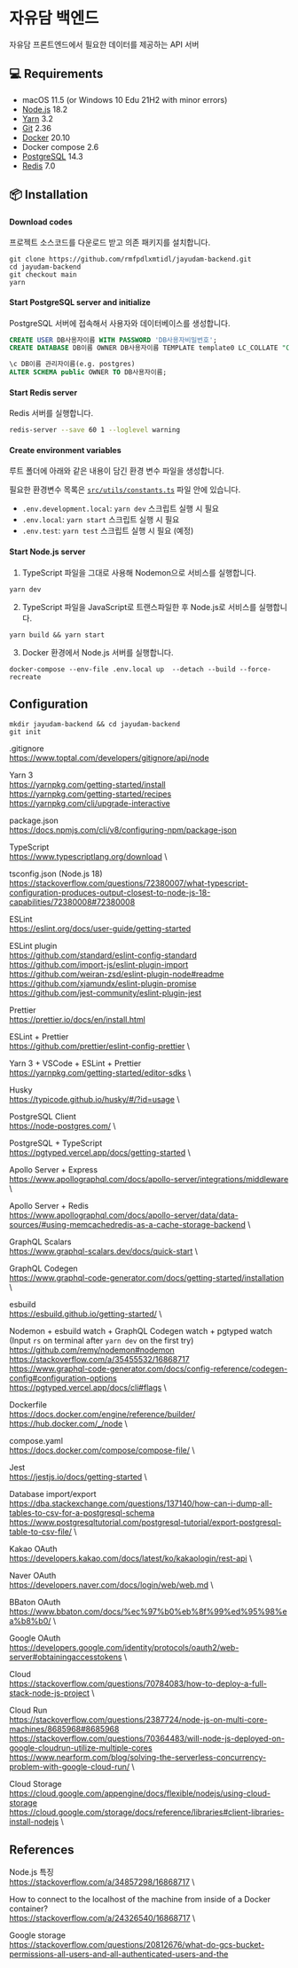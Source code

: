 # 자유담 백엔드

자유담 프론트엔드에서 필요한 데이터를 제공하는 API 서버

## 💻 Requirements

- macOS 11.5 (or Windows 10 Edu 21H2 with minor errors)
- [Node.js](https://nodejs.org/en/) 18.2
- [Yarn](https://yarnpkg.com/getting-started/install#install-corepack) 3.2
- [Git](https://git-scm.com/download) 2.36
- [Docker](https://www.docker.com/products/docker-desktop/) 20.10
- Docker compose 2.6
- [PostgreSQL](https://www.postgresql.org/download/) 14.3
- [Redis](https://redis.io/download/) 7.0

## 📦 Installation

#### Download codes

프로젝트 소스코드를 다운로드 받고 의존 패키지를 설치합니다.

```
git clone https://github.com/rmfpdlxmtidl/jayudam-backend.git
cd jayudam-backend
git checkout main
yarn
```

#### Start PostgreSQL server and initialize

PostgreSQL 서버에 접속해서 사용자와 데이터베이스를 생성합니다.

```sql
CREATE USER DB사용자이름 WITH PASSWORD 'DB사용자비밀번호';
CREATE DATABASE DB이름 OWNER DB사용자이름 TEMPLATE template0 LC_COLLATE "C" LC_CTYPE "ko_KR.UTF-8";

\c DB이름 관리자이름(e.g. postgres)
ALTER SCHEMA public OWNER TO DB사용자이름;
```

#### Start Redis server

Redis 서버를 실행합니다.

```bash
redis-server --save 60 1 --loglevel warning
```

#### Create environment variables

루트 폴더에 아래와 같은 내용이 담긴 환경 변수 파일을 생성합니다.

필요한 환경변수 목록은 [`src/utils/constants.ts`](src/utils/constants.ts) 파일 안에 있습니다.

- `.env.development.local`: `yarn dev` 스크립트 실행 시 필요
- `.env.local`: `yarn start` 스크립트 실행 시 필요
- `.env.test`: `yarn test` 스크립트 실행 시 필요 (예정)

#### Start Node.js server

1. TypeScript 파일을 그대로 사용해 Nodemon으로 서비스를 실행합니다.

```
yarn dev
```

2. TypeScript 파일을 JavaScript로 트랜스파일한 후 Node.js로 서비스를 실행합니다.

```
yarn build && yarn start
```

3. Docker 환경에서 Node.js 서버를 실행합니다.

```
docker-compose --env-file .env.local up  --detach --build --force-recreate
```

## Configuration

```
mkdir jayudam-backend && cd jayudam-backend
git init
```

.gitignore \
https://www.toptal.com/developers/gitignore/api/node

Yarn 3 \
https://yarnpkg.com/getting-started/install \
https://yarnpkg.com/getting-started/recipes \
https://yarnpkg.com/cli/upgrade-interactive

package.json \
https://docs.npmjs.com/cli/v8/configuring-npm/package-json

TypeScript \
https://www.typescriptlang.org/download \

tsconfig.json (Node.js 18) \
https://stackoverflow.com/questions/72380007/what-typescript-configuration-produces-output-closest-to-node-js-18-capabilities/72380008#72380008

ESLint \
https://eslint.org/docs/user-guide/getting-started

ESLint plugin \
https://github.com/standard/eslint-config-standard \
https://github.com/import-js/eslint-plugin-import \
https://github.com/weiran-zsd/eslint-plugin-node#readme \
https://github.com/xjamundx/eslint-plugin-promise \
https://github.com/jest-community/eslint-plugin-jest

Prettier \
https://prettier.io/docs/en/install.html

ESLint + Prettier \
https://github.com/prettier/eslint-config-prettier \

Yarn 3 + VSCode + ESLint + Prettier \
https://yarnpkg.com/getting-started/editor-sdks \

Husky \
https://typicode.github.io/husky/#/?id=usage \

PostgreSQL Client \
https://node-postgres.com/ \

PostgreSQL + TypeScript \
https://pgtyped.vercel.app/docs/getting-started \

Apollo Server + Express \
https://www.apollographql.com/docs/apollo-server/integrations/middleware \

Apollo Server + Redis \
https://www.apollographql.com/docs/apollo-server/data/data-sources/#using-memcachedredis-as-a-cache-storage-backend \

GraphQL Scalars \
https://www.graphql-scalars.dev/docs/quick-start \

GraphQL Codegen \
https://www.graphql-code-generator.com/docs/getting-started/installation \

esbuild \
https://esbuild.github.io/getting-started/ \

Nodemon + esbuild watch + GraphQL Codegen watch + pgtyped watch \
(Input `rs` on terminal after `yarn dev` on the first try) \
https://github.com/remy/nodemon#nodemon \
https://stackoverflow.com/a/35455532/16868717 \
https://www.graphql-code-generator.com/docs/config-reference/codegen-config#configuration-options \
https://pgtyped.vercel.app/docs/cli#flags \

Dockerfile \
https://docs.docker.com/engine/reference/builder/ \
https://hub.docker.com/_/node \

compose.yaml \
https://docs.docker.com/compose/compose-file/ \

Jest \
https://jestjs.io/docs/getting-started \

Database import/export \
https://dba.stackexchange.com/questions/137140/how-can-i-dump-all-tables-to-csv-for-a-postgresql-schema \
https://www.postgresqltutorial.com/postgresql-tutorial/export-postgresql-table-to-csv-file/ \

Kakao OAuth \
https://developers.kakao.com/docs/latest/ko/kakaologin/rest-api \

Naver OAuth \
https://developers.naver.com/docs/login/web/web.md \

BBaton OAuth \
https://www.bbaton.com/docs/%ec%97%b0%eb%8f%99%ed%95%98%ea%b8%b0/ \

Google OAuth \
https://developers.google.com/identity/protocols/oauth2/web-server#obtainingaccesstokens \

Cloud \
https://stackoverflow.com/questions/70784083/how-to-deploy-a-full-stack-node-js-project \

Cloud Run \
https://stackoverflow.com/questions/2387724/node-js-on-multi-core-machines/8685968#8685968 \
https://stackoverflow.com/questions/70364483/will-node-js-deployed-on-google-cloudrun-utilize-multiple-cores \
https://www.nearform.com/blog/solving-the-serverless-concurrency-problem-with-google-cloud-run/ \

Cloud Storage \
https://cloud.google.com/appengine/docs/flexible/nodejs/using-cloud-storage \
https://cloud.google.com/storage/docs/reference/libraries#client-libraries-install-nodejs \

## References

Node.js 특징 \
https://stackoverflow.com/a/34857298/16868717 \

How to connect to the localhost of the machine from inside of a Docker container? \
https://stackoverflow.com/a/24326540/16868717 \

Google storage \
https://stackoverflow.com/questions/20812676/what-do-gcs-bucket-permissions-all-users-and-all-authenticated-users-and-the
